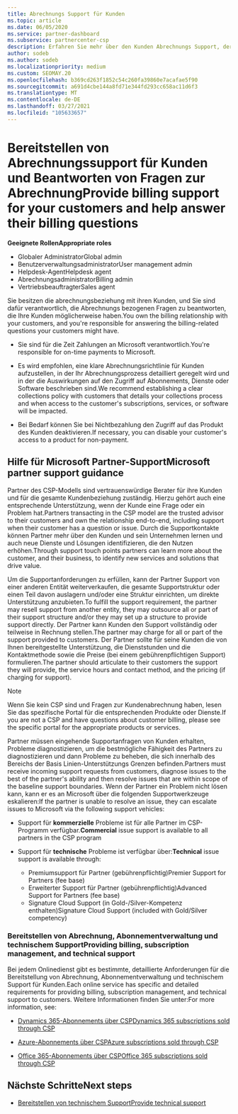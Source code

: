 ```yaml
---
title: Abrechnungs Support für Kunden
ms.topic: article
ms.date: 06/05/2020
ms.service: partner-dashboard
ms.subservice: partnercenter-csp
description: Erfahren Sie mehr über den Kunden Abrechnungs Support, der von CSP-Programmpartnern benötigt wird. Diese Unterstützung umfasst das Besitz der Kunden abrechnungsbeziehung und das Beantworten von Abrechnungsfragen.
author: sodeb
ms.author: sodeb
ms.localizationpriority: medium
ms.custom: SEOMAY.20
ms.openlocfilehash: b369cd263f1852c54c260fa39860e7acafae5f90
ms.sourcegitcommit: a691d4cbe144a8fd71e344fd293cc658ac11d6f3
ms.translationtype: MT
ms.contentlocale: de-DE
ms.lasthandoff: 03/27/2021
ms.locfileid: "105633657"
---
```

# <a name="provide-billing-support-for-your-customers-and-help-answer-their-billing-questions"></a><span data-ttu-id="cf6c9-104">Bereitstellen von Abrechnungssupport für Kunden und Beantworten von Fragen zur Abrechnung</span><span class="sxs-lookup"><span data-stu-id="cf6c9-104">Provide billing support for your customers and help answer their billing questions</span></span>


<span data-ttu-id="cf6c9-105">**Geeignete Rollen**</span><span class="sxs-lookup"><span data-stu-id="cf6c9-105">**Appropriate roles**</span></span>

- <span data-ttu-id="cf6c9-106">Globaler Administrator</span><span class="sxs-lookup"><span data-stu-id="cf6c9-106">Global admin</span></span>
- <span data-ttu-id="cf6c9-107">Benutzerverwaltungsadministrator</span><span class="sxs-lookup"><span data-stu-id="cf6c9-107">User management admin</span></span>
- <span data-ttu-id="cf6c9-108">Helpdesk-Agent</span><span class="sxs-lookup"><span data-stu-id="cf6c9-108">Helpdesk agent</span></span>
- <span data-ttu-id="cf6c9-109">Abrechnungsadministrator</span><span class="sxs-lookup"><span data-stu-id="cf6c9-109">Billing admin</span></span>
- <span data-ttu-id="cf6c9-110">Vertriebsbeauftragter</span><span class="sxs-lookup"><span data-stu-id="cf6c9-110">Sales agent</span></span>

<span data-ttu-id="cf6c9-111">Sie besitzen die abrechnungsbeziehung mit ihren Kunden, und Sie sind dafür verantwortlich, die Abrechnungs bezogenen Fragen zu beantworten, die Ihre Kunden möglicherweise haben.</span><span class="sxs-lookup"><span data-stu-id="cf6c9-111">You own the billing relationship with your customers, and you're responsible for answering the billing-related questions your customers might have.</span></span>

- <span data-ttu-id="cf6c9-112">Sie sind für die Zeit Zahlungen an Microsoft verantwortlich.</span><span class="sxs-lookup"><span data-stu-id="cf6c9-112">You're responsible for on-time payments to Microsoft.</span></span>

- <span data-ttu-id="cf6c9-113">Es wird empfohlen, eine klare Abrechnungsrichtlinie für Kunden aufzustellen, in der Ihr Abrechnungsprozess detailliert geregelt wird und in der die Auswirkungen auf den Zugriff auf Abonnements, Dienste oder Software beschrieben sind.</span><span class="sxs-lookup"><span data-stu-id="cf6c9-113">We recommend establishing a clear collections policy with customers that details your collections process and when access to the customer's subscriptions, services, or software will be impacted.</span></span>

- <span data-ttu-id="cf6c9-114">Bei Bedarf können Sie bei Nichtbezahlung den Zugriff auf das Produkt des Kunden deaktivieren.</span><span class="sxs-lookup"><span data-stu-id="cf6c9-114">If necessary, you can disable your customer's access to a product for non-payment.</span></span>

## <a name="microsoft-partner-support-guidance"></a><span data-ttu-id="cf6c9-115">Hilfe für Microsoft Partner-Support</span><span class="sxs-lookup"><span data-stu-id="cf6c9-115">Microsoft partner support guidance</span></span>

<span data-ttu-id="cf6c9-116">Partner des CSP-Modells sind vertrauenswürdige Berater für ihre Kunden und für die gesamte Kundenbeziehung zuständig. Hierzu gehört auch eine entsprechende Unterstützung, wenn der Kunde eine Frage oder ein Problem hat.</span><span class="sxs-lookup"><span data-stu-id="cf6c9-116">Partners transacting in the CSP model are the trusted advisor to their customers and own the relationship end-to-end, including support when their customer has a question or issue.</span></span> <span data-ttu-id="cf6c9-117">Durch die Supportkontakte können Partner mehr über den Kunden und sein Unternehmen lernen und auch neue Dienste und Lösungen identifizieren, die den Nutzen erhöhen.</span><span class="sxs-lookup"><span data-stu-id="cf6c9-117">Through support touch points partners can learn more about the customer, and their business, to identify new services and solutions that drive value.</span></span>

<span data-ttu-id="cf6c9-118">Um die Supportanforderungen zu erfüllen, kann der Partner Support von einer anderen Entität weiterverkaufen, die gesamte Supportstruktur oder einen Teil davon auslagern und/oder eine Struktur einrichten, um direkte Unterstützung anzubieten.</span><span class="sxs-lookup"><span data-stu-id="cf6c9-118">To fulfill the support requirement, the partner may resell support from another entity, they may outsource all or part of their support structure and/or they may set up a structure to provide support directly.</span></span>  <span data-ttu-id="cf6c9-119">Der Partner kann Kunden den Support vollständig oder teilweise in Rechnung stellen.</span><span class="sxs-lookup"><span data-stu-id="cf6c9-119">The partner may charge for all or part of the support provided to customers.</span></span> <span data-ttu-id="cf6c9-120">Der Partner sollte für seine Kunden die von Ihnen bereitgestellte Unterstützung, die Dienststunden und die Kontaktmethode sowie die Preise (bei einem gebührenpflichtigen Support) formulieren.</span><span class="sxs-lookup"><span data-stu-id="cf6c9-120">The partner should articulate to their customers the support they will provide, the service hours and contact method, and the pricing (if charging for support).</span></span> 

>[!Note]
><span data-ttu-id="cf6c9-121">Wenn Sie kein CSP sind und Fragen zur Kundenabrechnung haben, lesen Sie das spezifische Portal für die entsprechenden Produkte oder Dienste.</span><span class="sxs-lookup"><span data-stu-id="cf6c9-121">If you are not a CSP and have questions about customer billing, please see the specific portal for the appropriate products or services.</span></span>

<span data-ttu-id="cf6c9-122">Partner müssen eingehende Supportanfragen von Kunden erhalten, Probleme diagnostizieren, um die bestmögliche Fähigkeit des Partners zu diagnostizieren und dann Probleme zu beheben, die sich innerhalb des Bereichs der Basis Linien-Unterstützungs Grenzen befinden.</span><span class="sxs-lookup"><span data-stu-id="cf6c9-122">Partners must receive incoming support requests from customers, diagnose issues to the best of the partner's ability and then resolve issues that are within scope of the baseline support boundaries.</span></span> <span data-ttu-id="cf6c9-123">Wenn der Partner ein Problem nicht lösen kann, kann er es an Microsoft über die folgenden Supportwerkzeuge eskalieren:</span><span class="sxs-lookup"><span data-stu-id="cf6c9-123">If the partner is unable to resolve an issue, they can escalate issues to Microsoft via the following support vehicles:</span></span>

- <span data-ttu-id="cf6c9-124">Support für **kommerzielle** Probleme ist für alle Partner im CSP-Programm verfügbar.</span><span class="sxs-lookup"><span data-stu-id="cf6c9-124">**Commercial** issue support is available to all partners in the CSP program</span></span>

- <span data-ttu-id="cf6c9-125">Support für **technische** Probleme ist verfügbar über:</span><span class="sxs-lookup"><span data-stu-id="cf6c9-125">**Technical** issue support is available through:</span></span>

  - <span data-ttu-id="cf6c9-126">Premiumsupport für Partner (gebührenpflichtig)</span><span class="sxs-lookup"><span data-stu-id="cf6c9-126">Premier Support for Partners (fee base)</span></span>
  - <span data-ttu-id="cf6c9-127">Erweiterter Support für Partner (gebührenpflichtig)</span><span class="sxs-lookup"><span data-stu-id="cf6c9-127">Advanced Support for Partners (fee base)</span></span>
  - <span data-ttu-id="cf6c9-128">Signature Cloud Support (in Gold-/Silver-Kompetenz enthalten)</span><span class="sxs-lookup"><span data-stu-id="cf6c9-128">Signature Cloud Support (included with Gold/Silver competency)</span></span>

### <a name="providing-billing-subscription-management-and-technical-support"></a><span data-ttu-id="cf6c9-129">Bereitstellen von Abrechnung, Abonnementverwaltung und technischem Support</span><span class="sxs-lookup"><span data-stu-id="cf6c9-129">Providing billing, subscription management, and technical support</span></span> 

<span data-ttu-id="cf6c9-130">Bei jedem Onlinedienst gibt es bestimmte, detaillierte Anforderungen für die Bereitstellung von Abrechnung, Abonnementverwaltung und technischem Support für Kunden.</span><span class="sxs-lookup"><span data-stu-id="cf6c9-130">Each online service has specific and detailed requirements for providing billing, subscription management, and technical support to customers.</span></span> <span data-ttu-id="cf6c9-131">Weitere Informationen finden Sie unter:</span><span class="sxs-lookup"><span data-stu-id="cf6c9-131">For more information, see:</span></span>

- [<span data-ttu-id="cf6c9-132">Dynamics 365-Abonnements über CSP</span><span class="sxs-lookup"><span data-stu-id="cf6c9-132">Dynamics 365 subscriptions sold through CSP</span></span>](https://www.microsoftpartnercommunity.com/t5/CSP/Microsoft-Partner-Support-Guidance/m-p/5262#M30)

- [<span data-ttu-id="cf6c9-133">Azure-Abonnements über CSP</span><span class="sxs-lookup"><span data-stu-id="cf6c9-133">Azure subscriptions sold through CSP</span></span>](https://www.microsoftpartnercommunity.com/t5/CSP/Microsoft-Partner-Support-Guidance/m-p/5263#M31)

- [<span data-ttu-id="cf6c9-134">Office 365-Abonnements über CSP</span><span class="sxs-lookup"><span data-stu-id="cf6c9-134">Office 365 subscriptions sold through CSP</span></span>](https://www.microsoftpartnercommunity.com/t5/CSP/Microsoft-Partner-Support-Guidance/m-p/5264#M32)
 
## <a name="next-steps"></a><span data-ttu-id="cf6c9-135">Nächste Schritte</span><span class="sxs-lookup"><span data-stu-id="cf6c9-135">Next steps</span></span>

- [<span data-ttu-id="cf6c9-136">Bereitstellen von technischem Support</span><span class="sxs-lookup"><span data-stu-id="cf6c9-136">Provide technical support</span></span>](provide-technical-support.md)